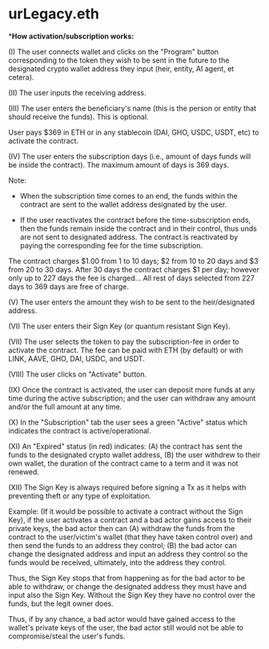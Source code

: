 # urLegacy.eth

***How activation/subscription works:**

(I) The user connects wallet and clicks on the "Program" button corresponding to the token they wish to be sent in the future to the designated crypto wallet address they input (heir, entity, AI agent, et cetera).

(II) The user inputs the receiving address.

(III) The user enters the beneficiary's name (this is the person or entity that should receive the funds). This is optional.

User pays $369 in ETH or in any stablecoin (DAI, GHO, USDC, USDT, etc) to activate the contract.

(IV) The user enters the subscription days (i.e., amount of days funds will be inside the contract). The maximum amount of days is 369 days.

Note: 
* When the subscription time comes to an end, the funds within the contract are sent to the wallet address designated by the user. 

* If the user reactivates the contract before the time-subscription ends, then the funds remain inside the contract and in their control, thus unds are not sent to designated address. The contract is reactivated by paying the corresponding fee for the time subscription.

The contract charges $1.00 from 1 to 10 days; $2 from 10 to 20 days and $3 from 20 to 30 days. After 30 days the contract charges $1 per day; however only up to 227 days the fee is charged... All rest of days selected from 227 days to 369 days are free of charge.

(V) The user enters the amount they wish to be sent to the heir/designated address.

(VI) The user enters their Sign Key (or quantum resistant Sign Key).

(VII) The user selects the token to pay the subscription-fee in order to activate the contract. The fee can be paid with ETH (by default) or with LINK, AAVE, GHO, DAI, USDC, and USDT.

(VIII) The user clicks on "Activate" button.

(IX) Once the contract is activated, the user can deposit more funds at any time during the active subscription; and the user can withdraw any amount and/or the full amount at any time.

(X) In the "Subscription" tab the user sees a green "Active" status which indicates the contract is active/operational.

(XI) An "Expired" status (in red) indicates: (A) the contract has sent the funds to the designated crypto wallet address, (B) the user withdrew to their own wallet, the duration of the contract came to a term and it was not renewed.

(XII) The Sign Key is always required before signing a Tx as it helps with preventing theft or any type of exploitation.

Example: (If it would be possible to activate a contract without the Sign Key), if the user activates a contract and a bad actor gains access to their private keys, the bad actor then can (A) withdraw the funds from the contract to the user/victim's wallet (that they have taken control over) and then send the funds to an address they control; (B) the bad actor can change the designated address and input an address they control so the funds would be received, ultimately, into the address they control.

Thus, the Sign Key stops that from happening as for the bad actor to be able to withdraw, or change the designated address they must have and input also the Sign Key. Without the Sign Key they have no control over the funds, but the legit owner does.

Thus, if by any chance, a bad actor would have gained access to the wallet's private keys of the user, the bad actor still would not be able to compromise/steal the user's funds.
